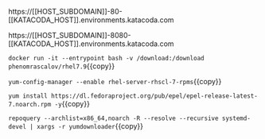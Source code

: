 https://[[HOST_SUBDOMAIN]]-80-[[KATACODA_HOST]].environments.katacoda.com


https://[[HOST_SUBDOMAIN]]-8080-[[KATACODA_HOST]].environments.katacoda.com

`docker run -it --entrypoint bash -v /download:/download phenomrascalov/rhel7.9`{{copy}}

`yum-config-manager --enable rhel-server-rhscl-7-rpms`{{copy}}

`yum install https://dl.fedoraproject.org/pub/epel/epel-release-latest-7.noarch.rpm -y`{{copy}}

`repoquery --archlist=x86_64,noarch -R --resolve --recursive systemd-devel | xargs -r yumdownloader`{{copy}}
